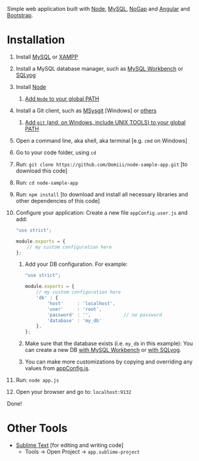 Simple web application built with [Node](http://nodejs.org/), [MySQL](http://www.mysql.com/), [NoGap](https://github.com/Domiii/NoGap) and [Angular](https://angularjs.org/) and [Bootstrap](http://getbootstrap.com/).

# Installation
1. Install [MySQL](http://www.mysql.com/) or [XAMPP](https://www.apachefriends.org/)
2. Install a MySQL database manager, such as [MySQL Workbench](http://www.mysql.com/products/workbench/) or [SQLyog](http://www.softpedia.com/get/Internet/Servers/Database-Utils/SQLyog-Community-Edition.shtml)
3. Install [Node](http://nodejs.org/)
    1. [Add `Node` to your global PATH](http://www.c-sharpcorner.com/UploadFile/cb6e16/introduction-to-node-js-and-its-installation-on-windows/Images/image3.gif)
4. Install a Git client, such as [MSysgit](https://msysgit.github.io/) [Windows] or [others](http://git-scm.com/downloads)
    1. [Add `git` (and, on Windows, include UNIX TOOLS) to your global PATH](http://www.jinweijie.com/wp-content/uploads/2011/12/image1.png)
5. Open a command line, aka shell, aka terminal [e.g. `cmd` on Windows]
6. Go to your code folder, using `cd`
7. Run: `git clone https://github.com/Domiii/node-sample-app.git` [to download this code]
8. Run: `cd node-sample-app`
9. Run: `npm install` [to download and install all necessary libraries and other dependencies of this code]
10. Configure your application: Create a new file `appConfig.user.js` and add:
    
    ```js
    "use strict";
    
    module.exports = {
        // my custom configuration here
    };
    ```
    
    1. Add your DB configuration. For example:
        ```js
        "use strict";
        
        module.exports = {
            // my custom configuration here
            'db' : {
                'host'     : 'localhost',
                'user'     : 'root',
                'password' : '',            // no password
                'database' : 'my_db'
            },
        };
        ```
    
    2. Make sure that the database exists (i.e. `my_db` in this example): You can create a new DB [with MySQL Workbench](http://stackoverflow.com/a/22164216/2228771) or [with SQLyog](http://sqlyogkb.webyog.com/article/230-create-database).
    
    3. You can make more customizations by copying and overriding any values from [appConfig.js](https://github.com/Domiii/node-sample-app/blob/master/appConfig.js).
    
11. Run: `node app.js`
12. Open your browser and go to: `localhost:9132`

Done!

# Other Tools
* [Sublime Text](http://www.sublimetext.com/) [for editing and writing code]
    * Tools -> Open Project -> `app.sublime-project`

